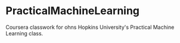# PracticalMachineLearning
Coursera classwork for ohns Hopkins University's Practical Machine Learning class.
